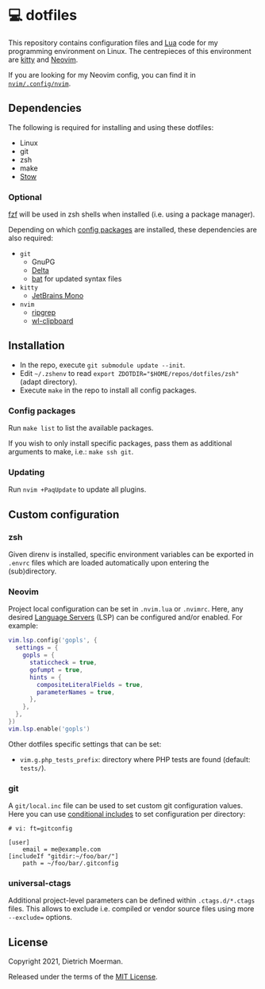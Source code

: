 # 💻 dotfiles

This repository contains configuration files and [Lua](https://neovim.io/doc/user/lua.html) code for my programming environment on Linux.
The centrepieces of this environment are [kitty](https://sw.kovidgoyal.net/kitty/) and [Neovim](https://neovim.io/).

If you are looking for my Neovim config, you can find it in [`nvim/.config/nvim`](nvim/.config/nvim).

## Dependencies

The following is required for installing and using these dotfiles:

 * Linux
 * git
 * zsh
 * make
 * [Stow](http://www.gnu.org/software/stow/)

### Optional

[fzf](https://github.com/junegunn/fzf) will be used in zsh shells when installed (i.e. using a package manager).

Depending on which [config packages](#config-packages) are installed, these dependencies are also required:

 * `git`
     * GnuPG
     * [Delta](https://github.com/dandavison/delta)
     * [bat](https://github.com/sharkdp/bat) for updated syntax files
 * `kitty`
     * [JetBrains Mono](https://github.com/JetBrains/JetBrainsMono)
 * `nvim`
     * [ripgrep](https://github.com/BurntSushi/ripgrep)
     * [wl-clipboard](https://github.com/bugaevc/wl-clipboard)

## Installation

 * In the repo, execute `git submodule update --init`.
 * Edit `~/.zshenv` to read `export ZDOTDIR="$HOME/repos/dotfiles/zsh"` (adapt directory).
 * Execute `make` in the repo to install all config packages.

### Config packages

Run `make list` to list the available packages.

If you wish to only install specific packages, pass them as additional arguments to make, i.e.: `make ssh git`.

### Updating

Run `nvim +PaqUpdate` to update all plugins.

## Custom configuration

### zsh

Given direnv is installed, specific environment variables can be exported in `.envrc` files which are loaded automatically upon entering the (sub)directory.

### Neovim

Project local configuration can be set in `.nvim.lua` or `.nvimrc`.
Here, any desired [Language Servers](https://langserver.org/) (LSP) can be configured and/or enabled. For example:

```lua
vim.lsp.config('gopls', {
  settings = {
    gopls = {
      staticcheck = true,
      gofumpt = true,
      hints = {
        compositeLiteralFields = true,
        parameterNames = true,
      },
    },
  },
})
vim.lsp.enable('gopls')
```

Other dotfiles specific settings that can be set:

* `vim.g.php_tests_prefix`: directory where PHP tests are found (default: `tests/`).

### git

A `git/local.inc` file can be used to set custom git configuration values.
Here you can use [conditional includes](https://git-scm.com/docs/git-config#_conditional_includes) to set configuration per directory:

```gitconfig
# vi: ft=gitconfig

[user]
	email = me@example.com
[includeIf "gitdir:~/foo/bar/"]
	path = ~/foo/bar/.gitconfig
```

### universal-ctags

Additional project-level parameters can be defined within `.ctags.d/*.ctags` files.
This allows to exclude i.e. compiled or vendor source files using more `--exclude=` options.

## License

Copyright 2021, Dietrich Moerman.

Released under the terms of the [MIT License](LICENSE).
